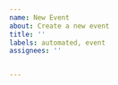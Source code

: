 ```yaml
---
name: New Event
about: Create a new event
title: ''
labels: automated, event
assignees: ''


---
```



